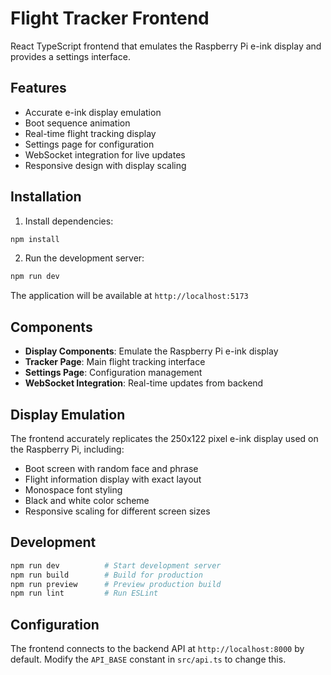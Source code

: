 # Flight Tracker Frontend

React TypeScript frontend that emulates the Raspberry Pi e-ink display and provides a settings interface.

## Features

- Accurate e-ink display emulation
- Boot sequence animation
- Real-time flight tracking display
- Settings page for configuration
- WebSocket integration for live updates
- Responsive design with display scaling

## Installation

1. Install dependencies:

```bash
npm install
```

2. Run the development server:

```bash
npm run dev
```

The application will be available at `http://localhost:5173`

## Components

- **Display Components**: Emulate the Raspberry Pi e-ink display
- **Tracker Page**: Main flight tracking interface
- **Settings Page**: Configuration management
- **WebSocket Integration**: Real-time updates from backend

## Display Emulation

The frontend accurately replicates the 250x122 pixel e-ink display used on the Raspberry Pi, including:

- Boot screen with random face and phrase
- Flight information display with exact layout
- Monospace font styling
- Black and white color scheme
- Responsive scaling for different screen sizes

## Development

```bash
npm run dev          # Start development server
npm run build        # Build for production
npm run preview      # Preview production build
npm run lint         # Run ESLint
```

## Configuration

The frontend connects to the backend API at `http://localhost:8000` by default. Modify the `API_BASE` constant in `src/api.ts` to change this.
